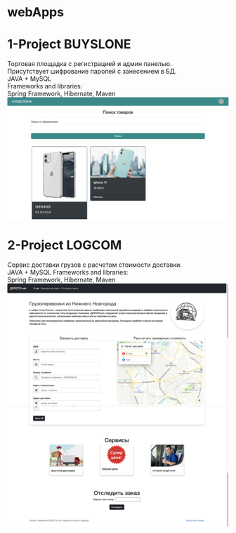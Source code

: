 # webApps   
# 1-Project BUYSLONE  
Торговая площадка с регистрацией и админ панелью.  
Присутствует шифрование паролей с занесением в БД.  
JAVA + MySQL  
Frameworks and libraries:  
Spring Framework, Hibernate, Maven  
![alt text](ProjectBUYSLONE/6.png)  
  
  
# 2-Project LOGCOM  
Сервис доставки грузов с расчетом стоимости доставки.  
JAVA + MySQL
Frameworks and libraries:  
Spring Framework, Hibernate, Maven  
![alt text](ProjectLOGCOM/1.png)  
![alt text](ProjectLOGCOM/2.png)  
